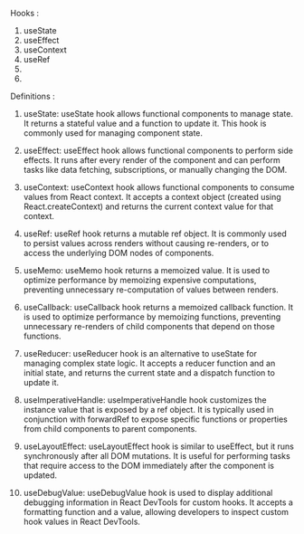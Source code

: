 Hooks :
1. useState
2. useEffect
3. useContext 
4. useRef
5. 
6. 

Definitions :
1. useState:
useState hook allows functional components to manage state. It returns a stateful value and a function to update it. 
This hook is commonly used for managing component state.

2. useEffect:
useEffect hook allows functional components to perform side effects. It runs after every render of the component 
and can perform tasks like data fetching, subscriptions, or manually changing the DOM.

3. useContext:
useContext hook allows functional components to consume values from React context. It accepts a context object 
(created using React.createContext) and returns the current context value for that context.

4. useRef:
useRef hook returns a mutable ref object. It is commonly used to persist values across renders without causing re-renders,
 or to access the underlying DOM nodes of components.

5. useMemo:
useMemo hook returns a memoized value. It is used to optimize performance by memoizing expensive computations,
 preventing unnecessary re-computation of values between renders.

6. useCallback:
useCallback hook returns a memoized callback function. It is used to optimize performance by memoizing functions, 
preventing unnecessary re-renders of child components that depend on those functions.

7. useReducer:
useReducer hook is an alternative to useState for managing complex state logic. It accepts a reducer function and 
an initial state, and returns the current state and a dispatch function to update it.

8. useImperativeHandle:
useImperativeHandle hook customizes the instance value that is exposed by a ref object. It is typically used in conjunction 
with forwardRef to expose specific functions or properties from child components to parent components.

9. useLayoutEffect:
useLayoutEffect hook is similar to useEffect, but it runs synchronously after all DOM mutations. 
It is useful for performing tasks that require access to the DOM immediately after the component is updated.

10. useDebugValue:
useDebugValue hook is used to display additional debugging information in React DevTools for custom hooks. 
It accepts a formatting function and a value, allowing developers to inspect custom hook values in React DevTools.